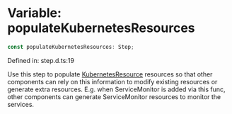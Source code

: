 # Variable: populateKubernetesResources

```ts
const populateKubernetesResources: Step;
```

Defined in: step.d.ts:19

Use this step to populate [KubernetesResource](../classes/KubernetesResource.md) resources so that other components can rely on this
information to modify existing resources or generate extra resources.
E.g. when ServiceMonitor is added via this func, other components can generate ServiceMonitor resources
to monitor the services.

